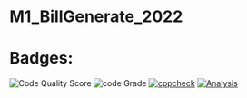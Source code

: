 # M1_BillGenerate_2022

# Badges:

![Code Quality Score](https://api.codiga.io/project/32149/score/svg)
![code Grade](https://api.codiga.io/project/32149/status/svg)
[![cppcheck](https://github.com/Venkyvenku/M1_March_2022/actions/workflows/cppcheck.yml/badge.svg)](https://github.com/Venkyvenku/M1_March_2022/actions/workflows/cppcheck.yml)
[![Analysis](https://github.com/Venkyvenku/M1_BillGenerate_2022/actions/workflows/c-cpp.yml/badge.svg)](https://github.com/Venkyvenku/M1_BillGenerate_2022/actions/workflows/c-cpp.yml)
